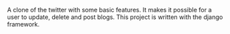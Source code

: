 A clone of the twitter with some basic features. It makes it possible for a user to update, delete and post blogs. 
This project is written with the django framework.
